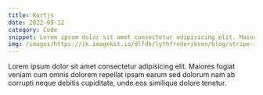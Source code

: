 ```yaml
---
title: Kortjs
date: 2022-05-12
category: Code
snippet: Lorem ipsum dolor sit amet consectetur adipisicing elit. Maiores fugiat veniam cum omnis dolorem repellat ipsam earum sed dolorum nam ab corrupti neque debitis cupiditate, unde eos similique dolore tenetur.
img: /images/https://ik.imagekit.io/dlfdk/lythfrederiksen/blog/stripe-imitation_0GrxC5rvM.png
---
```


Lorem ipsum dolor sit amet consectetur adipisicing elit. Maiores fugiat veniam cum omnis dolorem repellat ipsam earum sed dolorum nam ab corrupti neque debitis cupiditate, unde eos similique dolore tenetur.